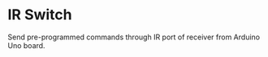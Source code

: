 IR Switch
==========

Send pre-programmed commands through IR port of receiver from Arduino Uno board.

